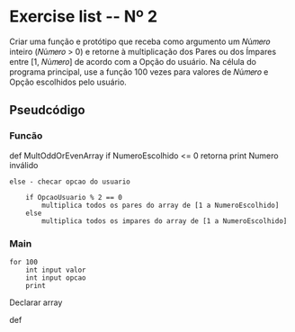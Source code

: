 # Exercise list -- Nº 2
Criar uma função e protótipo que receba como argumento um 𝑁ú𝑚𝑒𝑟𝑜 inteiro (𝑁ú𝑚𝑒𝑟𝑜 > 0) e retorne à multiplicação dos Pares ou dos Ímpares entre [1, 𝑁ú𝑚𝑒𝑟𝑜] de acordo com a Opção do usuário. Na célula do programa principal, use a função 100 vezes para valores de 𝑁ú𝑚𝑒𝑟𝑜 e Opção escolhidos pelo usuário.

## Pseudcódigo 

### Funcão 
def MultOddOrEvenArray
    if NumeroEscolhido <= 0 
        retorna print Numero inválido

    else - checar opcao do usuario

        if OpcaoUsuario % 2 == 0
            multiplica todos os pares do array de [1 a NumeroEscolhido]
        else 
            multiplica todos os impares do array de [1 a NumeroEscolhido]

### Main
    for 100 
        int input valor 
        int input opcao
        print 



Declarar array 

def